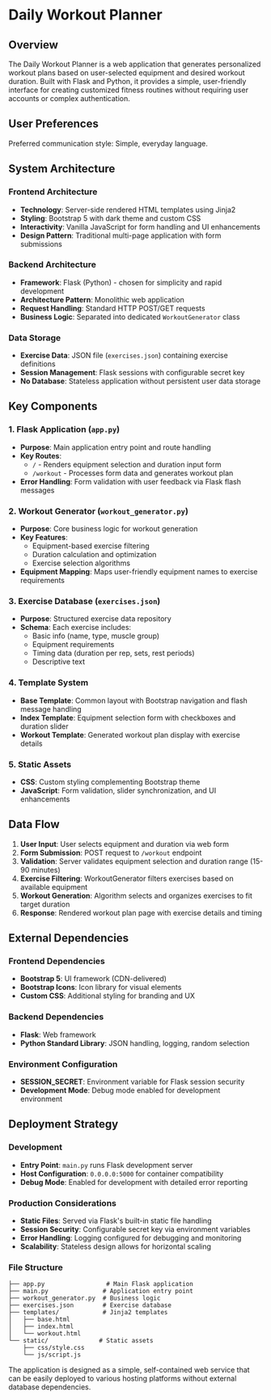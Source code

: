# Daily Workout Planner

## Overview

The Daily Workout Planner is a web application that generates personalized workout plans based on user-selected equipment and desired workout duration. Built with Flask and Python, it provides a simple, user-friendly interface for creating customized fitness routines without requiring user accounts or complex authentication.

## User Preferences

Preferred communication style: Simple, everyday language.

## System Architecture

### Frontend Architecture
- **Technology**: Server-side rendered HTML templates using Jinja2
- **Styling**: Bootstrap 5 with dark theme and custom CSS
- **Interactivity**: Vanilla JavaScript for form handling and UI enhancements
- **Design Pattern**: Traditional multi-page application with form submissions

### Backend Architecture
- **Framework**: Flask (Python) - chosen for simplicity and rapid development
- **Architecture Pattern**: Monolithic web application
- **Request Handling**: Standard HTTP POST/GET requests
- **Business Logic**: Separated into dedicated `WorkoutGenerator` class

### Data Storage
- **Exercise Data**: JSON file (`exercises.json`) containing exercise definitions
- **Session Management**: Flask sessions with configurable secret key
- **No Database**: Stateless application without persistent user data storage

## Key Components

### 1. Flask Application (`app.py`)
- **Purpose**: Main application entry point and route handling
- **Key Routes**:
  - `/` - Renders equipment selection and duration input form
  - `/workout` - Processes form data and generates workout plan
- **Error Handling**: Form validation with user feedback via Flask flash messages

### 2. Workout Generator (`workout_generator.py`)
- **Purpose**: Core business logic for workout generation
- **Key Features**:
  - Equipment-based exercise filtering
  - Duration calculation and optimization
  - Exercise selection algorithms
- **Equipment Mapping**: Maps user-friendly equipment names to exercise requirements

### 3. Exercise Database (`exercises.json`)
- **Purpose**: Structured exercise data repository
- **Schema**: Each exercise includes:
  - Basic info (name, type, muscle group)
  - Equipment requirements
  - Timing data (duration per rep, sets, rest periods)
  - Descriptive text

### 4. Template System
- **Base Template**: Common layout with Bootstrap navigation and flash message handling
- **Index Template**: Equipment selection form with checkboxes and duration slider
- **Workout Template**: Generated workout plan display with exercise details

### 5. Static Assets
- **CSS**: Custom styling complementing Bootstrap theme
- **JavaScript**: Form validation, slider synchronization, and UI enhancements

## Data Flow

1. **User Input**: User selects equipment and duration via web form
2. **Form Submission**: POST request to `/workout` endpoint
3. **Validation**: Server validates equipment selection and duration range (15-90 minutes)
4. **Exercise Filtering**: WorkoutGenerator filters exercises based on available equipment
5. **Workout Generation**: Algorithm selects and organizes exercises to fit target duration
6. **Response**: Rendered workout plan page with exercise details and timing

## External Dependencies

### Frontend Dependencies
- **Bootstrap 5**: UI framework (CDN-delivered)
- **Bootstrap Icons**: Icon library for visual elements
- **Custom CSS**: Additional styling for branding and UX

### Backend Dependencies
- **Flask**: Web framework
- **Python Standard Library**: JSON handling, logging, random selection

### Environment Configuration
- **SESSION_SECRET**: Environment variable for Flask session security
- **Development Mode**: Debug mode enabled for development environment

## Deployment Strategy

### Development
- **Entry Point**: `main.py` runs Flask development server
- **Host Configuration**: `0.0.0.0:5000` for container compatibility
- **Debug Mode**: Enabled for development with detailed error reporting

### Production Considerations
- **Static Files**: Served via Flask's built-in static file handling
- **Session Security**: Configurable secret key via environment variables
- **Error Handling**: Logging configured for debugging and monitoring
- **Scalability**: Stateless design allows for horizontal scaling

### File Structure
```
├── app.py                 # Main Flask application
├── main.py               # Application entry point
├── workout_generator.py  # Business logic
├── exercises.json        # Exercise database
├── templates/            # Jinja2 templates
│   ├── base.html
│   ├── index.html
│   └── workout.html
└── static/              # Static assets
    ├── css/style.css
    └── js/script.js
```

The application is designed as a simple, self-contained web service that can be easily deployed to various hosting platforms without external database dependencies.
